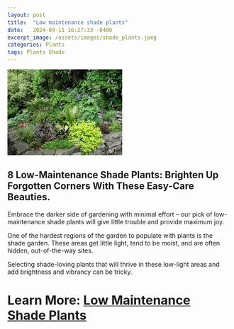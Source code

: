 ```yaml
---
layout: post
title:  "Low maintenance shade plants"
date:   2024-09-11 16:27:33 -0400
excerpt_image: /assets/images/shade_plants.jpeg
categories: Plants
tags: Plants Shade
---
```


<img src="/assets/images/shade_plants.jpeg">

## 8 Low-Maintenance Shade Plants: Brighten Up Forgotten Corners With These Easy-Care Beauties.

Embrace the darker side of gardening with minimal effort – our pick of low-maintenance shade plants will give little trouble and provide maximum joy.

One of the hardest regions of the garden to populate with plants is the shade garden. These areas get little light, tend to be moist, and are often hidden, out-of-the-way sites.

Selecting shade-loving plants that will thrive in these low-light areas and add brightness and vibrancy can be tricky. 

# Learn More: [Low Maintenance Shade Plants](https://www.gardeningknowhow.com/ornamental/low-maintenance-shade-plants)